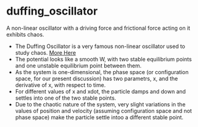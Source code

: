# duffing_oscillator
A non-linear oscillator with a driving force and frictional force acting on it exhibits chaos.

- The Duffing Oscillator is a very famous non-linear oscillator used to study chaos. [More Here](https://en.wikipedia.org/wiki/Duffing_equation)
- The potential looks like a smooth W, with two stable equilibrium points and one unstable equilibrium point between them.
- As the system is one-dimensional, the phase space (or configuration space, for our present discussion) has two parametrs, x, and the derivative of x, with respect to time.
- For different values of x and xdot, the particle damps and down and settles into one of the two stable points.
- Due to the chaotic nature of the system, very slight variations in the values of position and velocity (assuming configuration space and not phase space) make the particle settle intoo a different stable point.
